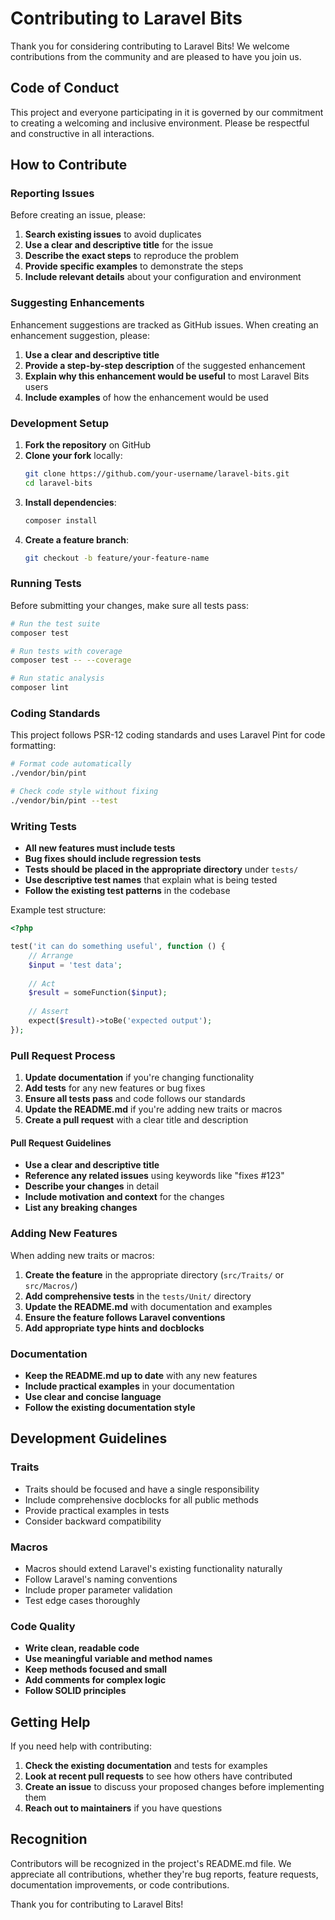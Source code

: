 # Contributing to Laravel Bits

Thank you for considering contributing to Laravel Bits! We welcome contributions from the community and are pleased to have you join us.

## Code of Conduct

This project and everyone participating in it is governed by our commitment to creating a welcoming and inclusive environment. Please be respectful and constructive in all interactions.

## How to Contribute

### Reporting Issues

Before creating an issue, please:

1. **Search existing issues** to avoid duplicates
2. **Use a clear and descriptive title** for the issue
3. **Describe the exact steps** to reproduce the problem
4. **Provide specific examples** to demonstrate the steps
5. **Include relevant details** about your configuration and environment

### Suggesting Enhancements

Enhancement suggestions are tracked as GitHub issues. When creating an enhancement suggestion, please:

1. **Use a clear and descriptive title**
2. **Provide a step-by-step description** of the suggested enhancement
3. **Explain why this enhancement would be useful** to most Laravel Bits users
4. **Include examples** of how the enhancement would be used

### Development Setup

1. **Fork the repository** on GitHub
2. **Clone your fork** locally:
   ```bash
   git clone https://github.com/your-username/laravel-bits.git
   cd laravel-bits
   ```
3. **Install dependencies**:
   ```bash
   composer install
   ```
4. **Create a feature branch**:
   ```bash
   git checkout -b feature/your-feature-name
   ```

### Running Tests

Before submitting your changes, make sure all tests pass:

```bash
# Run the test suite
composer test

# Run tests with coverage
composer test -- --coverage

# Run static analysis
composer lint
```

### Coding Standards

This project follows PSR-12 coding standards and uses Laravel Pint for code formatting:

```bash
# Format code automatically
./vendor/bin/pint

# Check code style without fixing
./vendor/bin/pint --test
```

### Writing Tests

- **All new features must include tests**
- **Bug fixes should include regression tests**
- **Tests should be placed in the appropriate directory** under `tests/`
- **Use descriptive test names** that explain what is being tested
- **Follow the existing test patterns** in the codebase

Example test structure:
```php
<?php

test('it can do something useful', function () {
    // Arrange
    $input = 'test data';
    
    // Act
    $result = someFunction($input);
    
    // Assert
    expect($result)->toBe('expected output');
});
```

### Pull Request Process

1. **Update documentation** if you're changing functionality
2. **Add tests** for any new features or bug fixes
3. **Ensure all tests pass** and code follows our standards
4. **Update the README.md** if you're adding new traits or macros
5. **Create a pull request** with a clear title and description

#### Pull Request Guidelines

- **Use a clear and descriptive title**
- **Reference any related issues** using keywords like "fixes #123"
- **Describe your changes** in detail
- **Include motivation and context** for the changes
- **List any breaking changes**

### Adding New Features

When adding new traits or macros:

1. **Create the feature** in the appropriate directory (`src/Traits/` or `src/Macros/`)
2. **Add comprehensive tests** in the `tests/Unit/` directory
3. **Update the README.md** with documentation and examples
4. **Ensure the feature follows Laravel conventions**
5. **Add appropriate type hints and docblocks**

### Documentation

- **Keep the README.md up to date** with any new features
- **Include practical examples** in your documentation
- **Use clear and concise language**
- **Follow the existing documentation style**

## Development Guidelines

### Traits

- Traits should be focused and have a single responsibility
- Include comprehensive docblocks for all public methods
- Provide practical examples in tests
- Consider backward compatibility

### Macros

- Macros should extend Laravel's existing functionality naturally
- Follow Laravel's naming conventions
- Include proper parameter validation
- Test edge cases thoroughly

### Code Quality

- **Write clean, readable code**
- **Use meaningful variable and method names**
- **Keep methods focused and small**
- **Add comments for complex logic**
- **Follow SOLID principles**

## Getting Help

If you need help with contributing:

1. **Check the existing documentation** and tests for examples
2. **Look at recent pull requests** to see how others have contributed
3. **Create an issue** to discuss your proposed changes before implementing them
4. **Reach out to maintainers** if you have questions

## Recognition

Contributors will be recognized in the project's README.md file. We appreciate all contributions, whether they're bug reports, feature requests, documentation improvements, or code contributions.

Thank you for contributing to Laravel Bits!